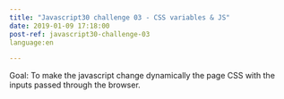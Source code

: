 ```yaml
---
title: "Javascript30 challenge 03 - CSS variables & JS"
date: 2019-01-09 17:18:00
post-ref: javascript30-challenge-03
language:en

---
```

Goal: To make the javascript change dynamically the page CSS with the inputs passed through the browser.
